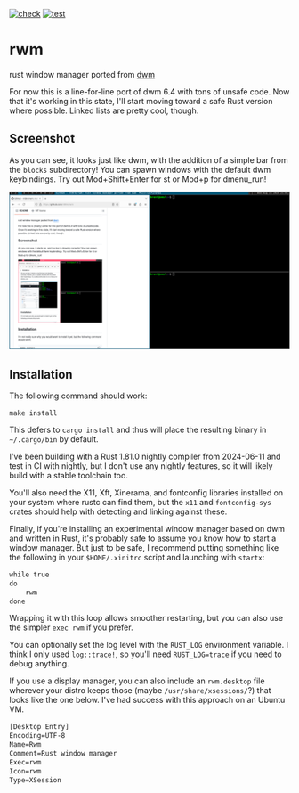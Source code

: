 [![check](https://github.com/ntBre/rwm/actions/workflows/check.yml/badge.svg)](https://github.com/ntBre/rwm/actions/workflows/check.yml)
[![test](https://github.com/ntBre/rwm/actions/workflows/test.yml/badge.svg)](https://github.com/ntBre/rwm/actions/workflows/test.yml)

# rwm
rust window manager ported from [dwm](https://dwm.suckless.org/)

For now this is a line-for-line port of dwm 6.4 with tons of unsafe code. Now
that it's working in this state, I'll start moving toward a safe Rust version
where possible. Linked lists are pretty cool, though.

## Screenshot
As you can see, it looks just like dwm, with the addition of a simple bar from
the `blocks` subdirectory! You can spawn windows with the default dwm
keybindings. Try out Mod+Shift+Enter for st or Mod+p for dmenu_run!

![Screenshot](screenshot.png)

## Installation
The following command should work:

``` shell
make install
```

This defers to `cargo install` and thus will place the resulting binary in
`~/.cargo/bin` by default.

I've been building with a Rust 1.81.0 nightly compiler from 2024-06-11 and test
in CI with nightly, but I don't use any nightly features, so it will likely
build with a stable toolchain too.

You'll also need the X11, Xft, Xinerama, and fontconfig libraries installed on
your system where rustc can find them, but the `x11` and `fontconfig-sys` crates
should help with detecting and linking against these.

Finally, if you're installing an experimental window manager based on dwm and
written in Rust, it's probably safe to assume you know how to start a window
manager. But just to be safe, I recommend putting something like the following
in your `$HOME/.xinitrc` script and launching with `startx`:

``` shell
while true
do
	rwm
done
```

Wrapping it with this loop allows smoother restarting, but you can also use the
simpler `exec rwm` if you prefer. 

You can optionally set the log level with the `RUST_LOG` environment variable. I
think I only used `log::trace!`, so you'll need `RUST_LOG=trace` if you need to
debug anything.

If you use a display manager, you can also include an `rwm.desktop` file
wherever your distro keeps those (maybe `/usr/share/xsessions/`?) that looks
like the one below. I've had success with this approach on an Ubuntu VM.

``` shell
[Desktop Entry]
Encoding=UTF-8
Name=Rwm
Comment=Rust window manager
Exec=rwm
Icon=rwm
Type=XSession
```

